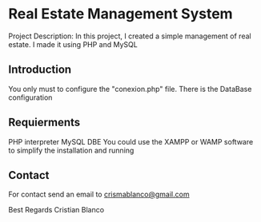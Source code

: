 # Real Estate Management System

Project Description:
In this project, I created a simple management of real estate. I made it using PHP and MySQL

## Introduction
You only must to configure the "conexion.php" file. There is the DataBase configuration

## Requierments
PHP interpreter
MySQL DBE
You could use the XAMPP or WAMP software to simplify the installation and running


## Contact
For contact send an email to crismablanco@gmail.com

Best Regards
Cristian Blanco